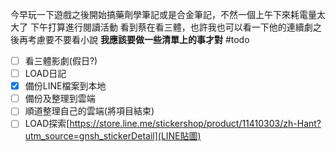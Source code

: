 今早玩一下遊戲之後開始搞藥劑學筆記或是合金筆記，不然一個上午下來耗電量太大了
下午打算進行閱讀活動
看到蔡在看三體，也許我也可以看一下他的連續劇之後再考慮要不要看小說
**我應該要做一些清單上的事才對**
#todo 
- [ ] 看三體影劇(假日?)
- [ ] LOAD日記
- [x] 備份LINE檔案到本地
- [ ] 備份及整理到雲端
- [ ] 順道整理自己的雲端(將項目結束)
- [ ] LOAD探索[https://store.line.me/stickershop/product/11410303/zh-Hant?utm_source=gnsh_stickerDetail](LINE貼圖)